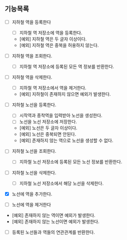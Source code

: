 ## 기능목록

- [ ] 지하철 역을 등록한다
  - [ ] 지하철 역 저장소에 역을 등록한다.
  - [예외] 지하철 역은 두 글자 이상이다.
  - [예외] 지하철 역은 중복을 허용하지 않는다.
- [ ] 지하철 역을 조회한다.
  - [ ] 지하철 역 저장소에 등록된 모든 역 정보를 반환한다.
- [ ] 지하철 역을 삭제한다.
  - [ ] 지하철 역 저장소에서 역을 제거한다.
  - [예외] 지하철이 존재하지 않으면 예외가 발생한다.

- [ ] 지하철 노선을 등록한다.
  - [ ] 시작역과 종착역을 입력받아 노선을 생성한다.
  - [ ] 노선을 노선 저장소에 저장한다.
  - [예외] 노선은 두 글자 이상이다.
  - [예외] 노선은 중복되면 안된다.
  - [예외] 존재하지 않는 역으로 노선을 생성할 수 없다.
- [ ] 지하철 노선을 조회한다.
  - [ ] 지하철 노선 저장소에 등록된 모든 노선 정보를 반환한다.
- [ ] 지하철 노선을 삭제한다.
  - [ ] 지하철 노선 저장소에서 해당 노선을 삭제한다.

- [x] 노선에 역을 추가한다.
- [ ] 노선에 역을 제거한다
- [예외] 존재하지 않는 역이면 예외가 발생한다.
- [예외] 존재하지 않는 노선이면 예외가 발생한다.

- [ ] 등록된 노선들과 역들의 연관관계를 반환한다.